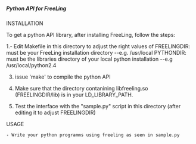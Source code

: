 
##### Python API for FreeLing


  INSTALLATION

  To get a python API library, after installing FreeLing, follow the steps:

  1.- Edit Makefile in this directory to adjust the right values of
        FREELINGDIR: must be your FreeLing installation directory --e.g. /usr/local
        PYTHONDIR: must be the libraries directory of your local python installation --e.g /usr/local/python2.4

   3. issue 'make' to compile the python API

   4. Make sure that the directory contanining libfreeling.so (FREELINGDIR/lib) is
      in your LD_LIBRARY_PATH.

   5. Test the interface with the "sample.py" script in this directory 
      (after editing it to adjust FREELINGDIR)

   USAGE

    - Write your python programms using freeling as seen in sample.py

